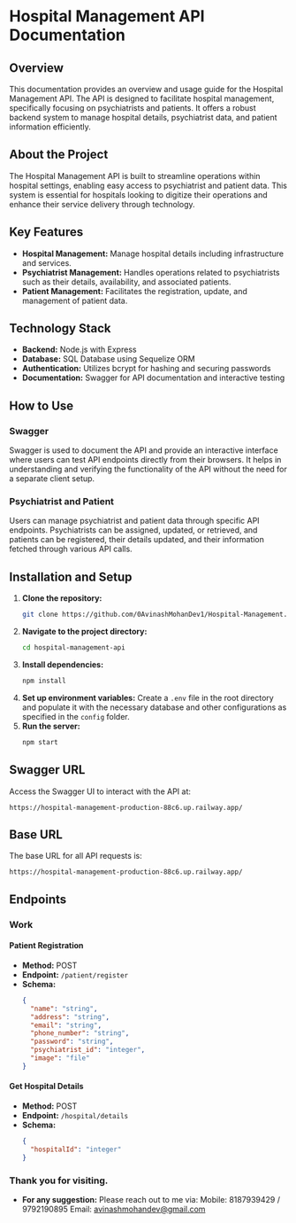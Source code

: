 # Hospital Management API Documentation

## Overview

This documentation provides an overview and usage guide for the Hospital Management API. The API is designed to facilitate hospital management, specifically focusing on psychiatrists and patients. It offers a robust backend system to manage hospital details, psychiatrist data, and patient information efficiently.

## About the Project

The Hospital Management API is built to streamline operations within hospital settings, enabling easy access to psychiatrist and patient data. This system is essential for hospitals looking to digitize their operations and enhance their service delivery through technology.

## Key Features

- **Hospital Management:** Manage hospital details including infrastructure and services.
- **Psychiatrist Management:** Handles operations related to psychiatrists such as their details, availability, and associated patients.
- **Patient Management:** Facilitates the registration, update, and management of patient data.

## Technology Stack

- **Backend:** Node.js with Express
- **Database:** SQL Database using Sequelize ORM
- **Authentication:** Utilizes bcrypt for hashing and securing passwords
- **Documentation:** Swagger for API documentation and interactive testing

## How to Use

### Swagger

Swagger is used to document the API and provide an interactive interface where users can test API endpoints directly from their browsers. It helps in understanding and verifying the functionality of the API without the need for a separate client setup.

### Psychiatrist and Patient

Users can manage psychiatrist and patient data through specific API endpoints. Psychiatrists can be assigned, updated, or retrieved, and patients can be registered, their details updated, and their information fetched through various API calls.

## Installation and Setup

1. **Clone the repository:**
   ```bash
   git clone https://github.com/0AvinashMohanDev1/Hospital-Management.git
   ```
2. **Navigate to the project directory:**
   ```bash
   cd hospital-management-api
   ```
3. **Install dependencies:**
   ```bash
   npm install
   ```
4. **Set up environment variables:**
   Create a `.env` file in the root directory and populate it with the necessary database and other configurations as specified in the `config` folder.
5. **Run the server:**
   ```bash
   npm start
   ```

## Swagger URL

Access the Swagger UI to interact with the API at:
```
https://hospital-management-production-88c6.up.railway.app/
```

## Base URL

The base URL for all API requests is:
```
https://hospital-management-production-88c6.up.railway.app/
```

## Endpoints

### Work

#### Patient Registration

- **Method:** POST
- **Endpoint:** `/patient/register`
- **Schema:**
  ```json
  {
    "name": "string",
    "address": "string",
    "email": "string",
    "phone_number": "string",
    "password": "string",
    "psychiatrist_id": "integer",
    "image": "file"
  }
  ```

#### Get Hospital Details

- **Method:** POST
- **Endpoint:** `/hospital/details`
- **Schema:**
  ```json
  {
    "hospitalId": "integer"
  }
  ```

### Thank you for visiting.
- **For any suggestion:**
Please reach out to me via:
Mobile: 8187939429 / 9792190895
Email: avinashmohandev@gmail.com